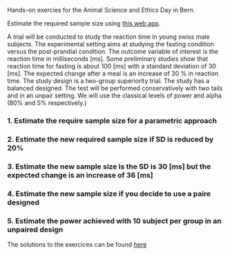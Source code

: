 Hands-on exercies for the Animal Science and Ethics Day in Bern. 

Estimate the required sample size using [this web app](http://powerandsamplesize.com/).

A trial will be conducted to study the reaction time in young swiss male subjects. The experimental setting aims at studying the fasting condition versus the post-prandial condition. The outcome variable of interest is the reaction time in milliseconds [ms]. Some preliminary studies show that reaction time for fasting is about 100 [ms] with a standard deviation of 30 [ms]. The expected change after a meal is an increase of 30 % in reaction time. The study design is a two-group superiority trial. The study has a balanced designed. The test will be performed conservatively with two tails and in an unpair setting. We will use the classical levels of power and alpha (80% and 5% respectively.)


### 1. Estimate the require sample size for a parametric approach

### 2. Estimate the new required sample size if SD is reduced by 20%

### 3. Estimate the new sample size is the SD is 30 [ms] but the expected change is an increase of 36 [ms]

### 4. Estimate the new sample size if you decide to use a paire designed

### 5. Estimate the power achieved with 10 subject per group in an unpaired design

The solutions to the exercices can be found [here](sol.html)
